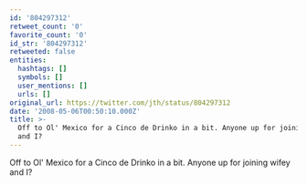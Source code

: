 ```yaml
---
id: '804297312'
retweet_count: '0'
favorite_count: '0'
id_str: '804297312'
retweeted: false
entities:
  hashtags: []
  symbols: []
  user_mentions: []
  urls: []
original_url: https://twitter.com/jth/status/804297312
date: '2008-05-06T00:50:10.000Z'
title: >-
  Off to Ol' Mexico for a Cinco de Drinko in a bit. Anyone up for joining wifey
  and I?
---
```


Off to Ol' Mexico for a Cinco de Drinko in a bit. Anyone up for joining wifey and I?